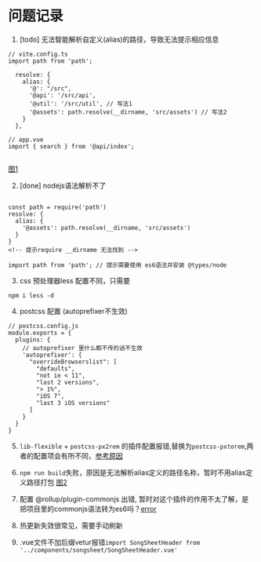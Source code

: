 # 问题记录

1. [todo] 无法智能解析自定义(alias)的路径，导致无法提示相应信息
```
// vite.config.ts
import path from 'path';

  resolve: {
    alias: {
      '@': "/src",
      '@api': '/src/api',
      '@util': '/src/util', // 写法1
      '@assets': path.resolve(__dirname, 'src/assets') // 写法2
    }
  },

// app.vue
import { search } from '@api/index';


```
[图1](img/1.png)

2. [done] nodejs语法解析不了
```

const path = require('path') 
resolve: {
  alias: {
    '@assets': path.resolve(__dirname, 'src/assets')
  }
}
<!-- 提示require __dirname 无法找到 -->

import path from 'path'; // 提示需要使用 es6语法并安装 @types/node

```

3. css 预处理器less 配置不同，只需要
```
npm i less -d
```

4. postcss 配置 (autoprefixer不生效)
```
// postcss.config.js
module.exports = {
  plugins: {
    // autoprefixer 里什么都不传的话不生效
    'autoprefixer': {
      "overrideBrowserslist": [
        "defaults",
        "not ie < 11",
        "last 2 versions",
        "> 1%",
        "iOS 7",
        "last 3 iOS versions"
      ]
    }
  }
}
```
5. `lib-flexible` + `postcss-px2rem` 的插件配置报错,替换为`postcss-pxtorem`,两者的配置项会有所不同，[参考原因](https://github.com/vitejs/vite/issues/3046)

6. `npm run build`失败，原因是无法解析alias定义的路径名称，暂时不用alias定义路径打包
[图2](img/2.png)


7. 配置 @rollup/plugin-commonjs 出错, 暂时对这个插件的作用不太了解，是把项目里的commonjs语法转为es6吗？[error](https://github.com/vitejs/vite/issues/3394)

8. 热更新失效很常见，需要手动刷新

9. .vue文件不加后缀vetur报错`import SongSheetHeader from '../components/songsheet/SongSheetHeader.vue'`